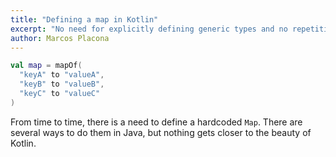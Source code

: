 ```yaml
---
title: "Defining a map in Kotlin"
excerpt: "No need for explicitly defining generic types and no repetitive `put` to define maps"
author: Marcos Placona
---
```

```kotlin
val map = mapOf(
  "keyA" to "valueA",
  "keyB" to "valueB",
  "keyC" to "valueC"
)
```

From time to time, there is a need to define a hardcoded `Map`. There are several ways to do them in Java, but nothing gets closer to the beauty of Kotlin.